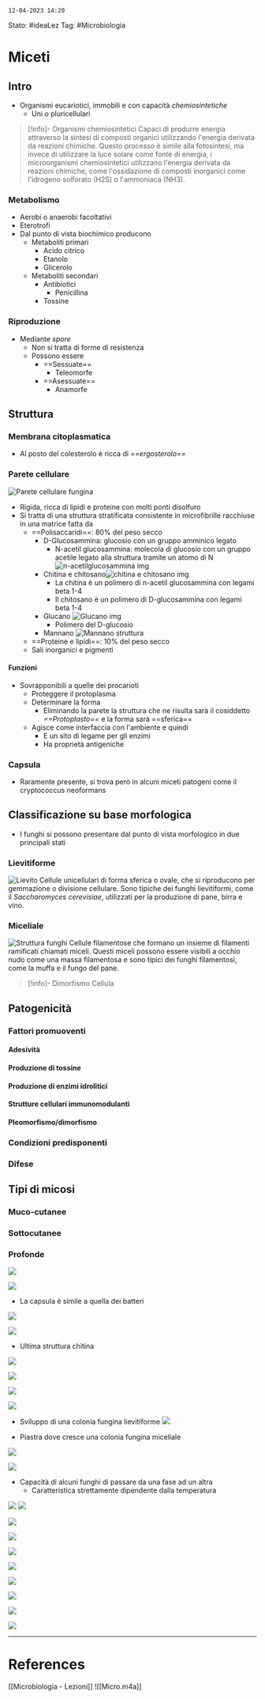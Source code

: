 	12-04-2023 14:20
Stato: #ideaLez 
Tag: #Microbiologia 

# Miceti
## Intro
- Organismi eucariotici, immobili e con capacità *chemiosintetiche*
	- Uni o pluricellulari
>[!info]- Organismi chemiosintetici
>Capaci di produrre energia attraverso la sintesi di composti organici utilizzando l'energia derivata da reazioni chimiche. Questo processo è simile alla fotosintesi, ma invece di utilizzare la luce solare come fonte di energia, i microorganismi chemiosintetici utilizzano l'energia derivata da reazioni chimiche, come l'ossidazione di composti inorganici come l'idrogeno solforato (H2S) o l'ammoniaca (NH3).
### Metabolismo
- Aerobi o anaerobi facoltativi
- Eterotrofi
- Dal punto di vista biochimico producono
	- Metaboliti primari
		- Acido citrico
		- Etanolo
		- Glicerolo
	- Metaboliti secondari
		- Antibiotici
			- Penicillina
		- Tossine
### Riproduzione
- Mediante *spore*
	- Non si tratta di forme di resistenza
	- Possono essere
		- ==Sessuate==
			- Teleomorfe
		- ==Asessuate== 
			- Anamorfe
## Struttura 
### Membrana citoplasmatica
- Al posto del colesterolo è ricca di *==ergosterolo==*
### Parete cellulare 
![Parete cellulare fungina](https://i.imgur.com/CjB2dts.png)
- Rigida, ricca di lipidi e proteine con molti ponti disolfuro
- Si tratta di una struttura stratificata consistente in microfibrille racchiuse in una matrice fatta da
	- ==Polisaccaridi==: 80% del peso secco
		- D-Glucosammina: glucosio con un gruppo amminico legato
			- N-acetil glucosammina: molecola di glucosio con un gruppo acetile legato alla struttura tramite un atomo di N ![n-acetilglucosammina img](https://i.imgur.com/jvjuuUs.png)
		- Chitina e chitosano![chitina e chitosano img](https://i.imgur.com/8CPQHql.png)
			- La chitina è un polimero di n-acetil glucosammina con legami beta 1-4
			- Il chitosano è un polimero di D-glucosammina con legami beta 1-4
		- Glucano ![Glucano img](https://i.imgur.com/wGV7rLf.png)
			- Polimero del D-glucosio 
		- Mannano ![Mannano struttura](https://i.imgur.com/mBIPHQN.png)
	- ==Proteine e lipidi==: 10% del peso secco
	- Sali inorganici e pigmenti
#### Funzioni
- Sovrapponibili a quelle dei procarioti
	- Proteggere il protoplasma
	- Determinare la forma
		- Eliminando la parete la struttura che ne risulta sarà il cosiddetto *==Protoplasto==* e la forma sarà ==sferica==
	- Agisce come interfaccia con l'ambiente e quindi
		- E un sito di legame per gli enzimi
		- Ha proprietà antigeniche
### Capsula
- Raramente presente, si trova però in alcuni miceti patogeni come il cryptococcus neoformans

## Classificazione su base morfologica 
- I funghi si possono presentare dal punto di vista morfologico in due principali stati
### Lievitiforme
![Lievito](https://i.imgur.com/qeB32fa.png)
Cellule unicellulari di forma sferica o ovale, che si riproducono per gemmazione o divisione cellulare. Sono tipiche dei funghi lievitiformi, come il *Saccharomyces cerevisiae*, utilizzati per la produzione di pane, birra e vino.
### Miceliale
![Struttura funghi](https://i.imgur.com/FbvWufQ.png)
Cellule filamentose che formano un insieme di filamenti ramificati chiamati miceli. Questi miceli possono essere visibili a occhio nudo come una massa filamentosa e sono tipici dei funghi filamentosi, come la muffa e il fungo del pane.
>[!info]- Dimorfismo
> Cellula 

## Patogenicità
### Fattori promuoventi
#### Adesività
#### Produzione di tossine
#### Produzione di enzimi idrolitici
#### Strutture cellulari immunomodulanti
#### Pleomorfismo/dimorfismo
### Condizioni predisponenti
### Difese

## Tipi di micosi
### Muco-cutanee
### Sottocutanee
### Profonde




















![](https://i.imgur.com/hzKhXkS.png)

![](https://i.imgur.com/2LtOUex.png)
- La capsula è simile a quella dei batteri

![](https://i.imgur.com/xv7sUmG.png)


![](https://i.imgur.com/4h7ItGx.png)
- Ultima struttura chitina




![](https://i.imgur.com/Fl6gqYM.png)

![](https://i.imgur.com/VW8EMdf.png)


![](https://i.imgur.com/umD6KBp.png)

![](https://i.imgur.com/MsKD2aS.png)
- Sviluppo di una colonia fungina lievitiforme
![](https://i.imgur.com/5fBUqAv.png)

- Piastra dove cresce una colonia fungina miceliale

![](https://i.imgur.com/lEgNGIY.png)

![](https://i.imgur.com/UXk916E.png)
- Capacità di alcuni funghi di passare da una fase ad un altra
	- Caratteristica strettamente dipendente dalla temperatura

![](https://i.imgur.com/o2OGMHL.png)
![](https://i.imgur.com/zBklzfG.png)

![](https://i.imgur.com/LdcgGvo.png)

![](https://i.imgur.com/t3oaJ0n.png)

![](https://i.imgur.com/co1eOS6.png)

![](https://i.imgur.com/7eSOr74.png)

![](https://i.imgur.com/T1QDbTK.jpg)

![](https://i.imgur.com/R6iJQgA.png)

![](https://i.imgur.com/g8EUWva.png)

![](https://i.imgur.com/kBeVaiy.png)

---
# References
[[Microbiologia - Lezioni]]
![[Micro.m4a]]